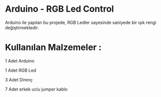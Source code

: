 # Arduino - RGB Led Control

Arduino ile yapılan bu projede, RGB Ledler sayesinde saniyede bir ışık rengi değiştirmektedir.

# Kullanılan Malzemeler :

1 Adet Arduino

1 Adet RGB Led

3 Adet Direnç

7 Adet erkek uclu jumper kablo
